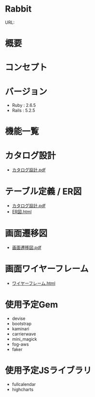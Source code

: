 # Rabbit
URL:

# 概要

# コンセプト

# バージョン
* Ruby : 2.6.5<br>
* Rails : 5.2.5

# 機能一覧

# カタログ設計
* [カタログ設計.pdf](カタログ設計.pdf)

# テーブル定義 / ER図
* [カタログ設計.pdf](カタログ設計.pdf)<br>
* [ER図.html](ER図.html)

# 画面遷移図
* [画面遷移図.pdf](画面遷移図.pdf)

# 画面ワイヤーフレーム
* [ワイヤーフレーム.html](ワイヤーフレーム.html)

# 使用予定Gem
* devise
* bootstrap
* kaminari
* carrierwave
* mini_magick
* fog-aws
* faker


# 使用予定JSライブラリ
* fullcalendar
* highcharts
